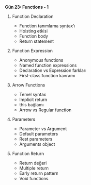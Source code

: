 **Gün 23: Functions - 1**

1. Function Declaration
    
    - Function tanımlama syntax'ı
    - Hoisting etkisi
    - Function body
    - Return statement
2. Function Expression
    
    - Anonymous functions
    - Named function expressions
    - Declaration vs Expression farkları
    - First-class function kavramı
3. Arrow Functions
    
    - Temel syntax
    - Implicit return
    - this bağlamı
    - Arrow vs Regular function
4. Parameters
    
    - Parameter vs Argument
    - Default parameters
    - Rest parameters
    - Arguments object
5. Function Return
    
    - Return değeri
    - Multiple return
    - Early return pattern
    - Void functions

